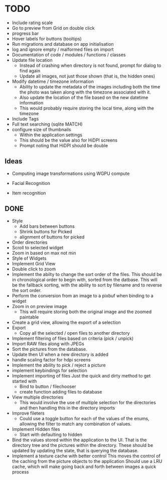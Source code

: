 # TODO

- Include rating scale
- Go to preview from Grid on double click
- progress bar
- Hover labels for buttons (tooltips)
- Run migrations and database on app initialisation
- log and ignore empty / malformed files on import
- Documentation of code / modules / functions / classes
- Update file location
  - Instead of crashing when directory is not found, prompt for dialog to find again
  - Update all images, not just those shown (that is, the hidden ones)
- Modify datetime / timezone information
  - Ability to update the metadata of the images including both the time the photo was taken
    along with the timezone associated with it.
  - Also update the location of the file based on the new datetime information
  - This would probably require storing the local time, along with the timezone
- Include Tags
- Full text searching (sqlite MATCH)
- configure size of thumbnails
  - Within the application settings
  - This should be the value also for HiDPI screens
  - Prompt noting that HiDPI should be double

## Ideas

- Computing image transformations using WGPU compute

- Facial Recognition
- Item recognition

## DONE
- Style
  - Add bars between buttons
  - Shrink buttons for Picked
  - alignment of buttons for picked
- Order directories
- Scroll to selected widget
- Zoom in based on max not min
- Style of Widgets
- Implement Grid View
- Double click to zoom
- Implement the abilty to change the sort order of the files. This should be
  in chronological order to begin with, sorted from the datbase. 
  This will be the fallback sorting, with the ability to sort by filename
  and to reverse the sort order.
- Perform the conversion from an image to a pixbuf when binding to a widget
- Zoom in on preview image
  - This will require storing both the original image and the zoomed paintable
- Create a grid view, allowing the export of a selection
- Export
  - Copy all the selected / open files to another directory
- Implement filtering of files based on criteria (pick / unpick)
- Import RAW files along with JPEGs
- Sort the pictures from the database.
- Update then UI when a new directory is added
- handle scaling factor for hdpi screens
- Implement the ability to pick / reject a picture
- implement keybindings for selection
- Implement importing of files
  Just the quick and dirty method to get started with
  - Bind to button / filechooser
  - create function adding files to database
- View multiple directories
  - This would involve the use of multiple selection for the directories and then
    handling this in the directory imports
- Improve fileters
  - Could use a toggle button for each of the values of the enums, allowing the filter to 
    match any combination of values.
- Implement Hidden files
  - Start with defaulting to hidden
- Bind the values stored within the application to the UI. 
  That is the directory tree and the pictures within the directory.
  These should be updated by updating the state, that is
  querying the database.
- Implement a texture cache with better control
  This moves the control of the caching from the picture objects to the application
  Should use a LRU cache, which will make going back and forth between images
  a quick process

